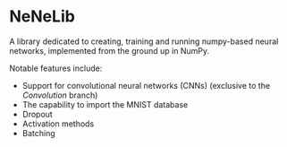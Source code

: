 # NeNeLib
  A library dedicated to creating, training and running numpy-based neural networks, implemented from the ground up in NumPy. 

  Notable features include:
  * Support for convolutional neural networks (CNNs) (exclusive to the *Convolution* branch)
  * The capability to import the MNIST database
  * Dropout
  * Activation methods
  * Batching
